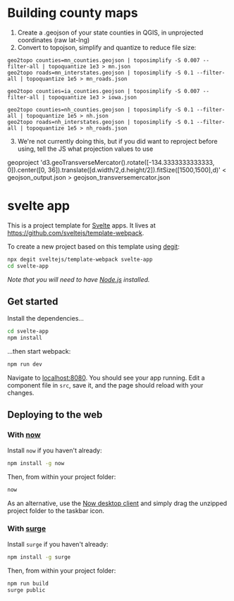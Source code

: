 # Building county maps

1. Create a .geojson of your state counties in QGIS, in unprojected coordinates (raw lat-lng)
2. Convert to topojson, simplify and quantize to reduce file size:

```
geo2topo counties=mn_counties.geojson | toposimplify -S 0.007 --filter-all | topoquantize 1e3 > mn.json
geo2topo roads=mn_interstates.geojson | toposimplify -S 0.1 --filter-all | topoquantize 1e5 > mn_roads.json

geo2topo counties=ia_counties.geojson | toposimplify -S 0.007 --filter-all | topoquantize 1e3 > iowa.json

geo2topo counties=nh_counties.geojson | toposimplify -S 0.1 --filter-all | topoquantize 1e5 > nh.json
geo2topo roads=nh_interstates.geojson | toposimplify -S 0.1 --filter-all | topoquantize 1e5 > nh_roads.json
```
3. We're not currently doing this, but if you did want to reproject before using, tell the JS what projection values to use

geoproject 'd3.geoTransverseMercator().rotate([-134.3333333333333, 0]).center([0, 36]).translate([d.width/2,d.height/2]).fitSize([1500,1500],d)' < geojson_output.json > geojson_transversemercator.json

# svelte app

This is a project template for [Svelte](https://svelte.dev) apps. It lives at https://github.com/sveltejs/template-webpack.

To create a new project based on this template using [degit](https://github.com/Rich-Harris/degit):

```bash
npx degit sveltejs/template-webpack svelte-app
cd svelte-app
```

*Note that you will need to have [Node.js](https://nodejs.org) installed.*


## Get started

Install the dependencies...

```bash
cd svelte-app
npm install
```

...then start webpack:

```bash
npm run dev
```

Navigate to [localhost:8080](http://localhost:8080). You should see your app running. Edit a component file in `src`, save it, and the page should reload with your changes.


## Deploying to the web

### With [now](https://zeit.co/now)

Install `now` if you haven't already:

```bash
npm install -g now
```

Then, from within your project folder:

```bash
now
```

As an alternative, use the [Now desktop client](https://zeit.co/download) and simply drag the unzipped project folder to the taskbar icon.

### With [surge](https://surge.sh/)

Install `surge` if you haven't already:

```bash
npm install -g surge
```

Then, from within your project folder:

```bash
npm run build
surge public
```
